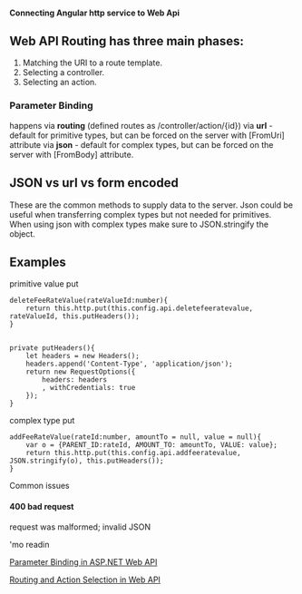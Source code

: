 #### Connecting Angular http service to Web Api ###

## Web API Routing has three main phases:

1. Matching the URI to a route template.
2. Selecting a controller.
3. Selecting an action.

### Parameter Binding 

happens via **routing** (defined routes as /controller/action/{id})
via **url** - default for primitive types, but can be forced on the server with [FromUri] attribute
via **json** - default for complex types, but can be forced on the server with [FromBody] attribute.


## JSON vs url vs form encoded
These are the common methods to supply data to the server. Json could be useful when transferring complex types but not needed for primitives. When using json with complex types make sure to JSON.stringify the object.

## Examples

primitive value put

    deleteFeeRateValue(rateValueId:number){
        return this.http.put(this.config.api.deletefeeratevalue, rateValueId, this.putHeaders());
    }


    private putHeaders(){
        let headers = new Headers();
        headers.append('Content-Type', 'application/json');
        return new RequestOptions({
            headers: headers
            , withCredentials: true
        });
    }


complex type put

    addFeeRateValue(rateId:number, amountTo = null, value = null){
        var o = {PARENT_ID:rateId, AMOUNT_TO: amountTo, VALUE: value};
        return this.http.put(this.config.api.addfeeratevalue, JSON.stringify(o), this.putHeaders());
    }

Common issues
#### 400 bad request
request was malformed; invalid JSON 

'mo readin

[Parameter Binding in ASP.NET Web API](https://docs.microsoft.com/en-us/aspnet/web-api/overview/formats-and-model-binding/parameter-binding-in-aspnet-web-api)

[Routing and Action Selection in Web API](https://docs.microsoft.com/en-us/aspnet/web-api/overview/web-api-routing-and-actions/routing-and-action-selection)
